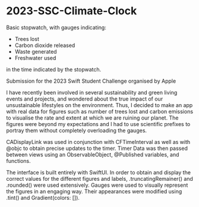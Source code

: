 # 2023-SSC-Climate-Clock
Basic stopwatch, with gauges indicating: 
- Trees lost
- Carbon dioxide released
- Waste generated 
- Freshwater used

in the time indicated by the stopwatch.

Submission for the 2023 Swift Student Challenge organised by Apple

I have recently been involved in several sustainability and green living events and projects, and wondered about the true impact of our unsustainable lifestyles on the environment. Thus, I decided to make an app with real data for figures such as number of trees lost and carbon emissions to visualise the rate and extent at which we are ruining our planet. The figures were beyond my expectations and I had to use scientific prefixes to portray them without completely overloading the gauges.

CADisplayLink was used in conjunction with CFTimeInterval as well as with @objc to obtain precise updates to the timer. Timer Data was then passed between views using an ObservableObject, @Published variables, and functions.

The interface is built entirely with SwiftUI. In order to obtain and display the correct values for the different figures and labels, .truncatingRemainer() and .rounded() were used extensively. Gauges were used to visually represent the figures in an engaging way. Their appearances were modified using .tint() and Gradient(colors: []).
